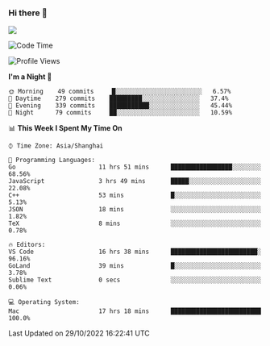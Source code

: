 ### Hi there 👋

<!--
**JJAYCHEN1e/jjaychen1e** is a ✨ _special_ ✨ repository because its `README.md` (this file) appears on your GitHub profile.

Here are some ideas to get you started:

- 🔭 I’m currently working on ...
- 🌱 I’m currently learning ...
- 👯 I’m looking to collaborate on ...
- 🤔 I’m looking for help with ...
- 💬 Ask me about ...
- 📫 How to reach me: ...
- 😄 Pronouns: ...
- ⚡ Fun fact: ...
-->

[![](https://github-readme-stats.vercel.app/api?username=jjaychen1e&show_icons=true)](https://github.com/jjaychen1e/github-readme-stats?count_private=true)

<!--START_SECTION:waka-->
![Code Time](http://img.shields.io/badge/Code%20Time-422%20hrs%2025%20mins-blue)

![Profile Views](http://img.shields.io/badge/Profile%20Views-0-blue)

**I'm a Night 🦉** 

```text
🌞 Morning    49 commits     █░░░░░░░░░░░░░░░░░░░░░░░░   6.57% 
🌆 Daytime    279 commits    █████████░░░░░░░░░░░░░░░░   37.4% 
🌃 Evening    339 commits    ███████████░░░░░░░░░░░░░░   45.44% 
🌙 Night      79 commits     ██░░░░░░░░░░░░░░░░░░░░░░░   10.59%

```


📊 **This Week I Spent My Time On** 

```text
⌚︎ Time Zone: Asia/Shanghai

💬 Programming Languages: 
Go                       11 hrs 51 mins      █████████████████░░░░░░░░   68.56% 
JavaScript               3 hrs 49 mins       █████░░░░░░░░░░░░░░░░░░░░   22.08% 
C++                      53 mins             █░░░░░░░░░░░░░░░░░░░░░░░░   5.13% 
JSON                     18 mins             ░░░░░░░░░░░░░░░░░░░░░░░░░   1.82% 
TeX                      8 mins              ░░░░░░░░░░░░░░░░░░░░░░░░░   0.78%

🔥 Editors: 
VS Code                  16 hrs 38 mins      ████████████████████████░   96.16% 
GoLand                   39 mins             █░░░░░░░░░░░░░░░░░░░░░░░░   3.78% 
Sublime Text             0 secs              ░░░░░░░░░░░░░░░░░░░░░░░░░   0.06%

💻 Operating System: 
Mac                      17 hrs 18 mins      █████████████████████████   100.0%

```


 Last Updated on 29/10/2022 16:22:41 UTC
<!--END_SECTION:waka-->
